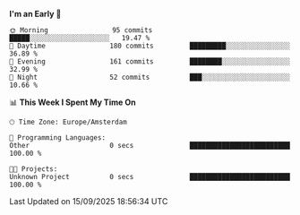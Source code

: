 <!--START_SECTION:waka-->
**I'm an Early 🐤** 

```text
🌞 Morning                95 commits          █████░░░░░░░░░░░░░░░░░░░░   19.47 % 
🌆 Daytime                180 commits         █████████░░░░░░░░░░░░░░░░   36.89 % 
🌃 Evening                161 commits         ████████░░░░░░░░░░░░░░░░░   32.99 % 
🌙 Night                  52 commits          ███░░░░░░░░░░░░░░░░░░░░░░   10.66 % 
```


📊 **This Week I Spent My Time On** 

```text
🕑︎ Time Zone: Europe/Amsterdam

💬 Programming Languages: 
Other                    0 secs              █████████████████████████   100.00 % 

🐱‍💻 Projects: 
Unknown Project          0 secs              █████████████████████████   100.00 % 
```


 Last Updated on 15/09/2025 18:56:34 UTC
<!--END_SECTION:waka-->

